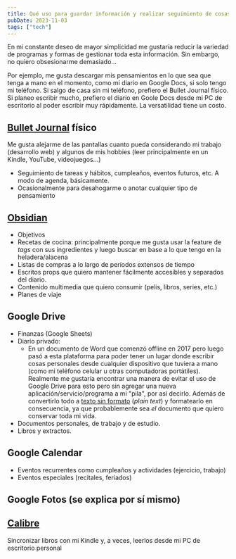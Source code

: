```yaml
---
title: Qué uso para guardar información y realizar seguimiento de cosas
pubDate: 2023-11-03
tags: ["tech"]
---
```


En mi constante deseo de mayor simplicidad me gustaría reducir la variedad de programas y formas de gestionar toda esta información. Sin embargo, no quiero obsesionarme demasiado...

Por ejemplo, me gusta descargar mis pensamientos en lo que sea que tenga a mano en el momento, como mi diario en Google Docs, si solo tengo mi teléfono. Si salgo de casa sin mi teléfono, prefiero el Bullet Journal físico. Si planeo escribir mucho, prefiero el diario en Goole Docs desde mi PC de escritorio al poder escribir muy rápidamente. La versatilidad tiene un costo.

## [Bullet Journal](https://bulletjournal.com/) físico
Me gusta alejarme de las pantallas cuanto pueda considerando mi trabajo (desarrollo web) y algunos de mis hobbies (leer principalmente en un Kindle, YouTube, videojuegos...)
- Seguimiento de tareas y hábitos, cumpleaños, eventos futuros, etc. A modo de agenda, básicamente.
- Ocasionalmente para desahogarme o anotar cualquier tipo de pensamiento

## [Obsidian](https://obsidian.md/)
- Objetivos
- Recetas de cocina: principalmente porque me gusta usar la feature de _tags_ con sus ingredientes y luego buscar en base a lo que tengo en la heladera/alacena
- Listas de compras a lo largo de períodos extensos de tiempo
- Escritos props que quiero mantener fácilmente accesibles y separados del diario.
- Contenido multimedia que quiero consumir (pelis, libros, series, etc.)
- Planes de viaje

## Google Drive
- Finanzas (Google Sheets)
- Diario privado:
     - En un documento de Word que comenzó offline en 2017 pero luego pasó a esta plataforma para poder tener un lugar donde escribir cosas personales desde cualquier dispositivo que tuviera a mano (como mi teléfono celular u otras computadoras portátiles). Realmente me gustaría encontrar una manera de evitar el uso de Google Drive para esto pero sin agregar una nueva aplicación/servicio/programa a mi "pila", por así decirlo. Además de convertirlo todo a [texto sin formato](https://sive.rs/plaintext) (_plain text_) y formatearlo en consecuencia, ya que probablemente sea _el_ documento que quiero conservar toda mi vida.
- Documentos personales, de trabajo y de estudio.
- Libros y extractos.

## Google Calendar
- Eventos recurrentes como cumpleaños y actividades (ejercicio, trabajo)
- Eventos especiales (recitales, feriados)

## Google Fotos (se explica por sí mismo)

## [Calibre](https://calibre-ebook.com/)
Sincronizar libros con mi Kindle y, a veces, leerlos desde mi PC de escritorio personal